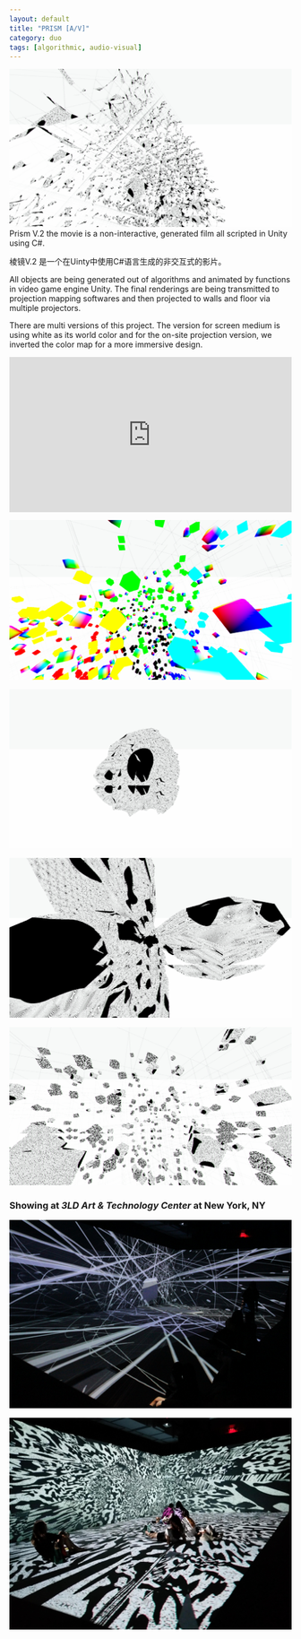 ```yaml
---
layout: default
title: "PRISM [A/V]"
category: duo
tags: [algorithmic, audio-visual]
---
```


![sd](/assets/image/prism_av_screen_11.png)
Prism V.2 the movie is a non-interactive, generated film all scripted in Unity using C#.

棱镜V.2 是一个在Uinty中使用C#语言生成的非交互式的影片。

All objects are being generated out of algorithms and animated by functions in video game engine Unity. The final renderings are being transmitted to projection mapping softwares and then projected to walls and floor via multiple projectors.

There are multi versions of this project. The version for screen medium is using white as its world color and for the on-site projection version, we inverted the color map for a more immersive design.

<div style="padding:55% 0 0 0;position:relative;"><iframe src="https://player.vimeo.com/video/350793837?title=0&byline=0&portrait=0" style="position:absolute;top:0;left:0;width:100%;height:100%;" frameborder="0" allow="autoplay; fullscreen" allowfullscreen></iframe></div><script src="https://player.vimeo.com/api/player.js"></script>

![sd](/assets/image/prism_av_screen_12.png)

![sd](/assets/image/prism_av_screen_8.png)

![sd](/assets/image/prism_av_screen_10.png)


![sd](/assets/image/prism_av_screen_13.png)





### Showing at *3LD Art & Technology Center* at New York, NY


![sd](/assets/image/prism_av_onsite_7.jpg)

![sd](/assets/image/prism_av_onsite_14.jpg)
